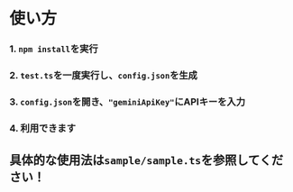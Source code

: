 # 使い方
### 1. `npm install`を実行
### 2. `test.ts`を一度実行し、`config.json`を生成
### 3. `config.json`を開き、`"geminiApiKey"`にAPIキーを入力
### 4. 利用できます
## 具体的な使用法は`sample/sample.ts`を参照してください！